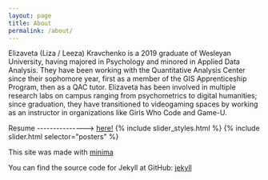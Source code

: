 ```yaml
---
layout: page
title: About
permalink: /about/
---
```


Elizaveta (Liza / Leeza) Kravchenko is a 2019 graduate of Wesleyan University, having majored in Psychology and minored in Applied Data Analysis. They have been working with the Quantitative Analysis Center since their sophomore year, first as a member of the GIS Apprenticeship Program, then as a QAC tutor. Elizaveta has been involved in multiple research labs on campus ranging from psychometrics to digital humanities; since graduation, they have transitioned to videogaming spaces by working as an instructor in organizations like Girls Who Code and Game-U.  

Resume ---------------> [here!](/assets/pdfs/Kravchenko_Resume.pdf)
{% include slider_styles.html %}
{% include slider.html selector="posters" %}



This site was made with
[minima](https://github.com/jekyll/minima)

You can find the source code for Jekyll at GitHub:
[jekyll](https://github.com/jekyll/jekyll)
